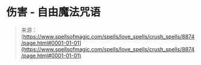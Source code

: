 <!--yml

类别：未分类

日期：2024年06月12日 18:44:27

-->

# 伤害 - 自由魔法咒语

> 来源：[https://www.spellsofmagic.com/spells/love_spells/crush_spells/8874/page.html#0001-01-01](https://www.spellsofmagic.com/spells/love_spells/crush_spells/8874/page.html#0001-01-01)
